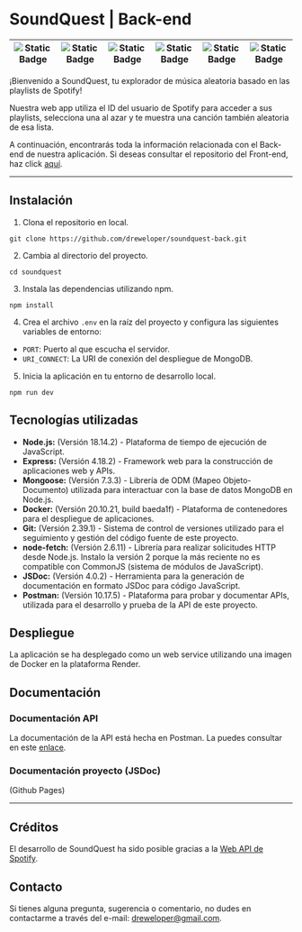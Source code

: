 # SoundQuest | Back-end

| ![Static Badge](https://img.shields.io/badge/Node.js-18.14.2-%23339933?style=flat-square&logo=nodedotjs) | ![Static Badge](https://img.shields.io/badge/Express-4.18.2-%23000000?style=flat-square&logo=express) | ![Static Badge](https://img.shields.io/badge/MongoDB%20Compass-1.39.3-%2347A248?style=flat-square&logo=mongodb) | ![Static Badge](https://img.shields.io/badge/Git-2.39.1-%23F05032?style=flat-square&logo=git) | ![Static Badge](https://img.shields.io/badge/Docker-20.10.21-%232496ED?style=flat-square&logo=docker) | ![Static Badge](https://img.shields.io/badge/Postman-10.17.5-%23FF6C37?style=flat-square&logo=postman) |
|:---:|---|---|---|---|---|

¡Bienvenido a SoundQuest, tu explorador de música aleatoria basado en las playlists de Spotify!

Nuestra web app utiliza el ID del usuario de Spotify para acceder a sus playlists, selecciona una al azar y te muestra una canción también aleatoria de esa lista.

A continuación, encontrarás toda la información relacionada con el Back-end de nuestra aplicación. Si deseas consultar el repositorio del Front-end, haz click [aquí](https://github.com/dreweloper/soundquest-front).

---

## Instalación

1. Clona el repositorio en local.

```shell
git clone https://github.com/dreweloper/soundquest-back.git
```

2. Cambia al directorio del proyecto.

```shell
cd soundquest
```

3. Instala las dependencias utilizando npm.

```shell
npm install
```

4. Crea el archivo `.env` en la raíz del proyecto y configura las siguientes variables de entorno:

- `PORT`: Puerto al que escucha el servidor.
- `URI_CONNECT`: La URI de conexión del despliegue de MongoDB.

5. Inicia la aplicación en tu entorno de desarrollo local.

```shell
npm run dev
```

## Tecnologías utilizadas

- **Node.js:** (Versión 18.14.2) - Plataforma de tiempo de ejecución de JavaScript.
- **Express:** (Versión 4.18.2) - Framework web para la construcción de aplicaciones web y APIs.
- **Mongoose:** (Versión 7.3.3) - Librería de ODM (Mapeo Objeto-Documento) utilizada para interactuar con la base de datos MongoDB en Node.js.
- **Docker:** (Versión 20.10.21, build baeda1f) - Plataforma de contenedores para el despliegue de aplicaciones.
- **Git:** (Versión 2.39.1) - Sistema de control de versiones utilizado para el seguimiento y gestión del código fuente de este proyecto.
- **node-fetch:** (Versión 2.6.11) - Librería para realizar solicitudes HTTP desde Node.js. Instalo la versión 2 porque la más reciente no es compatible con CommonJS (sistema de módulos de JavaScript).
- **JSDoc:** (Versión 4.0.2) - Herramienta para la generación de documentación en formato JSDoc para código JavaScript.
- **Postman:** (Versión 10.17.5) - Plataforma para probar y documentar APIs, utilizada para el desarrollo y prueba de la API de este proyecto.

## Despliegue

La aplicación se ha desplegado como un web service utilizando una imagen de Docker en la plataforma Render.

## Documentación

### Documentación API

La documentación de la API está hecha en Postman. La puedes consultar en este [enlace](https://documenter.getpostman.com/view/26092515/2s9Y5crf4P).

### Documentación proyecto (JSDoc)

(Github Pages)

---

## Créditos
El desarrollo de SoundQuest ha sido posible gracias a la [Web API de Spotify](https://developer.spotify.com/).

## Contacto

Si tienes alguna pregunta, sugerencia o comentario, no dudes en contactarme a través del e-mail: [dreweloper@gmail.com](mailto:dreweloper@gmail.com).